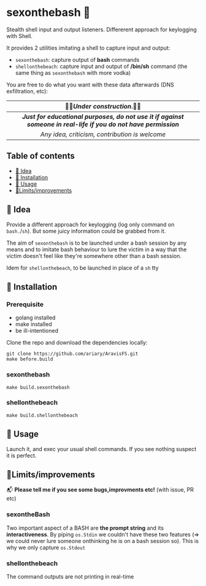 
# sexonthebash 🍹

Stealth shell input and output listeners. Differerent approach for keylogging with Shell. 

It provides 2 utilities imitating a shell to capture input and output:
 - `sexonthebash`: capture output of **bash** commands
 - `shellonthebeach`: capture input and output of **/bin/sh** command (the same thing as `sexonthebash` with more vodka)

 You are free to do what you want with these data afterwards (DNS exfiltration, etc):
	

| 🚧🚧*Under construction*.🚧🚧  |
|:------------------------------------------------------------------------------------------------------------------:|
***Just for educational purposes, do not use it if against someone in real-life if you do not have permission***|
|*Any idea, criticism, contribution is welcome*|

	

##  Table of contents

 - [🔦 Idea](#-idea)
 - [💺 Installation](#-installation)
 - [🚀 Usage](#-usage)
 - [💭Limits/improvements](#limitsimprovements)
	
## 🔦 Idea

Provide a different approach for keylogging (log only command on `bash.`/`sh`). But some juicy information could be grabbed from it.

The aim of `sexonthebash` is to be launched under a bash session by any means and to imitate bash behaviour to lure the victim in a way that the victim doesn't feel like they're somewhere other than a bash session.

Idem for `shellonthebeach`, to be launched in place of a `sh` tty

## 💺 Installation

### Prerequisite

 - golang installed
 - make installed
 - be ill-intentioned
 
 Clone the repo and download the dependencies locally:

```
git clone https://github.com/ariary/AravisFS.git
make before.build
```

### sexonthebash
	make build.sexonthebash

### shellonthebeach
	make build.shellonthebeach

## 🚀 Usage 

Launch it, and exec your usual shell commands. If you see nothing suspect it is perfect.



## 💭Limits/improvements

📬 **Please tell me if you see some bugs,improvments etc!** (with issue, PR etc)

### sexontheBash

 Two important aspect of a BASH are **the prompt string** and its **interactiveness**. By piping `os.Stdin` we couldn't have these two features (=> we could never lure someone onthinking he is on a bash session so). This is why we only capture `os.Stdout`

### shellonthebeach

The command outputs are not printing in real-time
